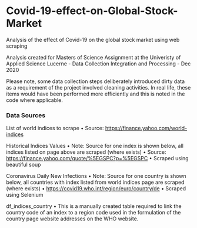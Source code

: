 # Covid-19-effect-on-Global-Stock-Market
Analysis of the effect of Covid-19 on the global stock market using web scraping

Analysis created for Masters of Science Assignment at the Univeristy of Applied Science Lucerne - Data Collection Integration and Processing - Dec 2020

Please note, some data collection steps deliberately introduced dirty data as a requirement of the project involved cleaning activities. In real life, these items would have been performed more efficiently and this is noted in the code where applicable.

### Data Sources

List of world indices to scrape
• Source: https://finance.yahoo.com/world-indices

Historical Indices Values
• Note: Source for one index is shown below, all indices listed on page above are scraped (where exists)
• Source: https://finance.yahoo.com/quote/%5EGSPC?p=%5EGSPC 
• Scraped using beautiful soup

Coronavirus Daily New Infections
• Note: Source for one country is shown below, all countries with index listed from world indices page are scraped (where exists)
• https://covid19.who.int/region/euro/country/de
• Scraped using Selenium

df_indices_country
• This is a manually created table required to link the country code of an index to a region code used in the formulation of the country page website addresses on the WHO website.
